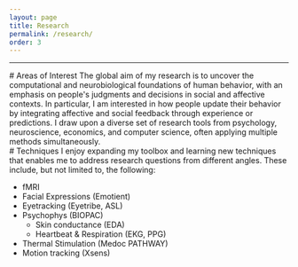```yaml
---
layout: page
title: Research
permalink: /research/
order: 3
---
```


---
<table cellpadding="10">
	<tr><p></p>
<div markdown="1">
# Areas of Interest
The global aim of my research is to uncover the computational and neurobiological foundations of human behavior, with an emphasis on people's judgments and decisions in social and affective contexts. In particular, I am interested in how people update their behavior by integrating affective and social feedback through experience or predictions. I draw upon a diverse set of research tools from psychology, neuroscience, economics, and computer science, often applying multiple methods simultaneously. 
</div>
	</tr>
<tr>
<div markdown="1">
# Techniques 
I enjoy expanding my toolbox and learning new techniques that enables me to address research questions from different angles. These include, but not limited to, the following: 

* fMRI 
* Facial Expressions (Emotient)
* Eyetracking (Eyetribe, ASL)
* Psychophys (BIOPAC)
	* Skin conductance (EDA)
	* Heartbeat & Respiration (EKG, PPG)
* Thermal Stimulation (Medoc PATHWAY)
* Motion tracking (Xsens)
</div>
</tr>
</table>